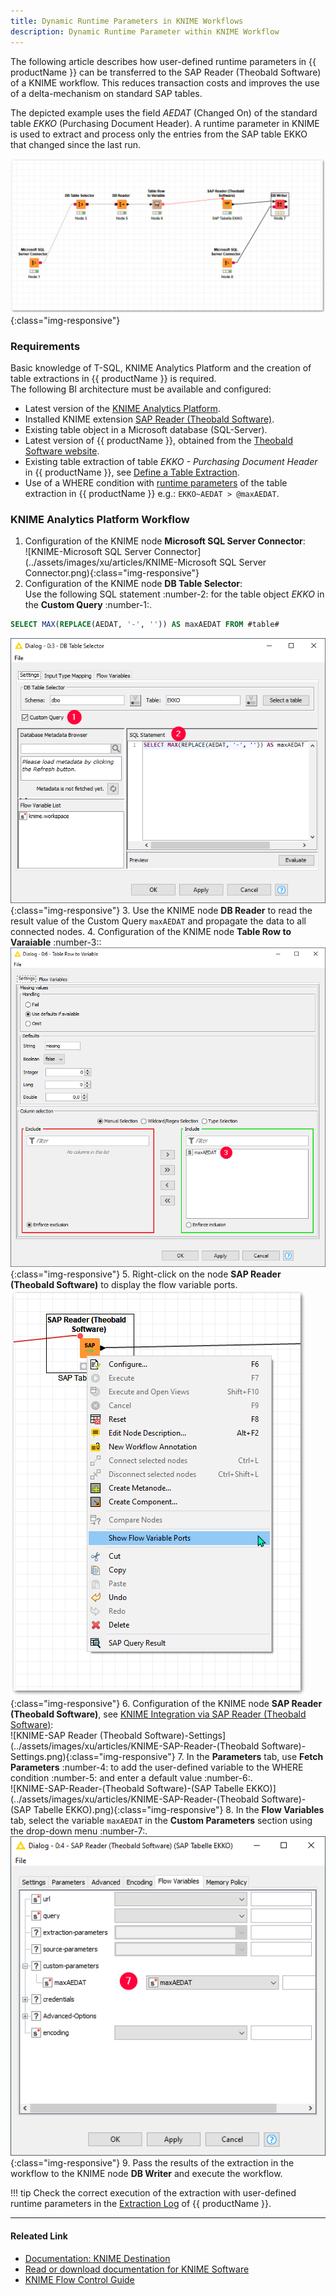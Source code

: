 ```yaml
---
title: Dynamic Runtime Parameters in KNIME Workflows
description: Dynamic Runtime Parameter within KNIME Workflow
---
```



The following article describes how user-defined runtime parameters in {{ productName }} can be transferred to the SAP Reader (Theobald Software) of a KNIME workflow. 
This reduces transaction costs and improves the use of a delta-mechanism on standard SAP tables. 

The depicted example uses the field *AEDAT* (Changed On) of the standard table *EKKO* (Purchasing Document Header). 
A runtime parameter in KNIME is used to extract and process only the entries from the SAP table EKKO that changed since the last run. 

![KMIME-dynamic-runtime-parameter-workflow](../assets/images/xu/articles/KMIME-dynamic-runtime-parameter-workflow.png){:class="img-responsive"}


### Requirements

Basic knowledge of T-SQL, KNIME Analytics Platform and the creation of table extractions in {{ productName }} is required.<br>
The following BI architecture must be available and configured:

- Latest version of the [KNIME Analytics Platform](https://www.knime.com/downloads).
- Installed KNIME extension [SAP Reader (Theobald Software)](https://hub.knime.com/knime/extensions/org.knime.features.sap.theobald/latest/org.knime.sap.theobald.node.v2.SAPTheobaldReader2NodeFactory).
- Existing table object in a Microsoft database (SQL-Server).
- Latest version of {{ productName }}, obtained from the [Theobald Software website](https://theobald-software.com/en/download-trial).
- Existing table extraction of table *EKKO - Purchasing Document Header* in {{ productName }}, see [Define a Table Extraction](../documentation/table/index.md/#define-the-table-extraction-type).
- Use of a WHERE condition with [runtime parameters](../documentation/table/edit-runtime-parameters.md) of the table extraction in {{ productName }} e.g.: `EKKO~AEDAT > @maxAEDAT`.

### KNIME Analytics Platform Workflow

1. Configuration of the KNIME node **Microsoft SQL Server Connector**:<br>
![KNIME-Microsoft SQL Server Connector](../assets/images/xu/articles/KNIME-Microsoft SQL Server Connector.png){:class="img-responsive"}
2. Configuration of the KNIME node **DB Table Selector**: <br>
Use the following SQL statement :number-2: for the table object *EKKO* in the **Custom Query** :number-1:.
```sql
SELECT MAX(REPLACE(AEDAT, '-', '')) AS maxAEDAT FROM #table#
```
![KNIME-DB-Table-Selector](../assets/images/xu/articles/KNIME-DB-Table-Selector.png){:class="img-responsive"}
3. Use the KNIME node **DB Reader** to read the result value of the Custom Query `maxAEDAT` and propagate the data to all connected nodes.
4. Configuration of the KNIME node **Table Row to Varaiable** :number-3::<br>
![KNIME-Table-Row-to-Variable](../assets/images/xu/articles/KNIME-Table-Row-to-Variable.png){:class="img-responsive"}
5. Right-click on the node **SAP Reader (Theobald Software)** to display the flow variable ports.<br>
![KNIME-Show-Flow-Variables-Ports](../assets/images/xu/articles/KNIME-Show-Flow-Variables-Ports.png){:class="img-responsive"}
6. Configuration of the KNIME node **SAP Reader (Theobald Software)**, see [KNIME Integration via SAP Reader (Theobald Software)](../documentation/destinations/knime.md/#knime-integration-via-sap-reader):<br>
![KNIME-SAP Reader (Theobald Software)-Settings](../assets/images/xu/articles/KNIME-SAP-Reader-(Theobald Software)-Settings.png){:class="img-responsive"}
7. In the **Parameters** tab, use **Fetch Parameters** :number-4: to add the user-defined variable to the WHERE condition :number-5: and enter a default value :number-6:.<br>
![KNIME-SAP-Reader-(Theobald Software)-(SAP Tabelle EKKO)](../assets/images/xu/articles/KNIME-SAP-Reader-(Theobald Software)-(SAP Tabelle EKKO).png){:class="img-responsive"}
8. In the **Flow Variables** tab, select the variable `maxAEDAT` in the **Custom Parameters** section using the drop-down menu :number-7:.<br>
![KNIME-SAP-Reader-Flow-Variables](../assets/images/xu/articles/KNIME-SAP-Reader-Flow-Variables.png){:class="img-responsive"}
9. Pass the results of the extraction in the workflow to the KNIME node **DB Writer** and execute the workflow.

!!! tip
    Check the correct execution of the extraction with user-defined runtime parameters in the [Extraction Log](../documentation/logs.md/#read-extraction-logs) of {{ productName }}.


****
#### Releated Link
- [Documentation: KNIME Destination](../documentation/destinations/knime.md)
- [Read or download documentation for KNIME Software](https://docs.knime.com/)
- [KNIME Flow Control Guide](https://docs.knime.com/2021-06/analytics_platform_flow_control_guide/index.html#introduction)
